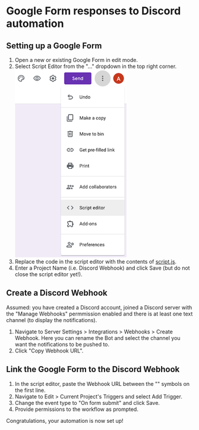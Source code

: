 # Google Form responses to Discord automation

## Setting up a Google Form
1. Open a new or existing Google Form in edit mode.
2. Select Script Editor from the "..." dropdown in the top right corner.
![Script Editor](assets/script_editor.png)
3. Replace the code in the script editor with the contents of [script.js](script.js).
4. Enter a Project Name (i.e. Discord Webhook) and click Save (but do not close the script editor yet!).

## Create a Discord Webhook
Assumed: you have created a Discord account, joined a Discord server with the "Manage Webhooks" permmission enabled and there is at least one text channel (to display the notifications).

1. Navigate to Server Settings \> Integrations \> Webhooks \> Create Webhook. Here you can rename the Bot and select the channel you want the notifications to be pushed to.
2. Click "Copy Webhook URL".

## Link the Google Form to the Discord Webhook
1. In the script editor, paste the Webhook URL between the "" symbols on the first line.
2. Navigate to Edit \> Current Project's Triggers and select Add Trigger.
3. Change the event type to "On form submit" and click Save.
4. Provide permissions to the workflow as prompted.

Congratulations, your automation is now set up!
